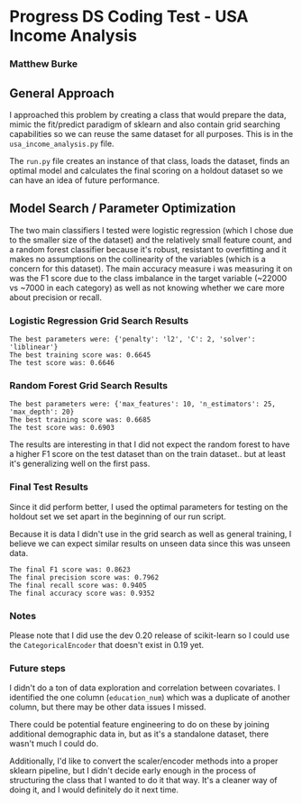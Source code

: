 # Progress DS Coding Test - USA Income Analysis
### Matthew Burke

## General Approach 

I approached this problem by creating a class that would prepare the data, mimic the fit/predict paradigm of sklearn and also contain grid searching capabilities so we can reuse the same dataset for all purposes. This is in the `usa_income_analysis.py` file. 

The `run.py` file creates an instance of that class, loads the dataset, finds an optimal model and calculates the final scoring on a holdout dataset so we can have an idea of future performance.

## Model Search / Parameter Optimization

The two main classifiers I tested were logistic regression (which I chose due to the smaller size of the dataset) and the relatively small feature count, and a random forest classifier because it's robust, resistant to overfitting and it makes no assumptions on the collinearity of the variables (which is a concern for this dataset).
The main accuracy measure i was measuring it on was the F1 score due to the class imbalance in the target variable (~22000 vs ~7000 in each category) as well as not knowing whether we care more about precision or recall.


### Logistic Regression Grid Search Results
```
The best parameters were: {'penalty': 'l2', 'C': 2, 'solver': 'liblinear'}
The best training score was: 0.6645
The test score was: 0.6646
```

### Random Forest Grid Search Results
```
The best parameters were: {'max_features': 10, 'n_estimators': 25, 'max_depth': 20}
The best training score was: 0.6685
The test score was: 0.6903
```

The results are interesting in that I did not expect the random forest to have a higher F1 score on the test dataset than on the train dataset.. but at least it's generalizing well on the first pass.

### Final Test Results

Since it did perform better, I used the optimal parameters for testing on the holdout set we set apart in the beginning of our run script. 

Because it is data I didn't use in the grid search as well as general training, I believe we can expect similar results on unseen data since this was unseen data.

```
The final F1 score was: 0.8623
The final precision score was: 0.7962
The final recall score was: 0.9405
The final accuracy score was: 0.9352
```

### Notes

Please note that I did use the dev 0.20 release of scikit-learn so I could use the `CategoricalEncoder` that doesn't exist in 0.19 yet. 

### Future steps

I didn't do a ton of data exploration and correlation between covariates. I identified the one column (`education_num`) which was a duplicate of another column, but there may be other data issues I missed.

There could be potential feature engineering to do on these by joining additional demographic data in, but as it's a standalone dataset, there wasn't much I could do.

Additionally, I'd like to convert the scaler/encoder methods into a proper sklearn pipeline, but I didn't decide early enough in the process of structuring the class that I wanted to do it that way. It's a cleaner way of doing it, and I would definitely do it next time.

